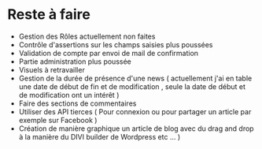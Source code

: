 # Reste à faire

- Gestion des Rôles actuellement non faites 
- Contrôle d'assertions sur les champs saisies plus poussées
- Validation de compte par envoi de mail de confirmation 
- Partie administration plus poussée 
- Visuels à retravailler 
- Gestion de la durée de présence d'une news ( actuellement j'ai en table une date de début de fin et de modification , seule la date de début et de modification ont un intérêt ) 
- Faire des sections de commentaires 
- Utiliser des API tierces ( Pour connexion ou pour partager un article par exemple sur Facebook ) 
- Création de manière graphique un article de blog avec du drag and drop à la manière du DIVI builder de Wordpress etc ... )
